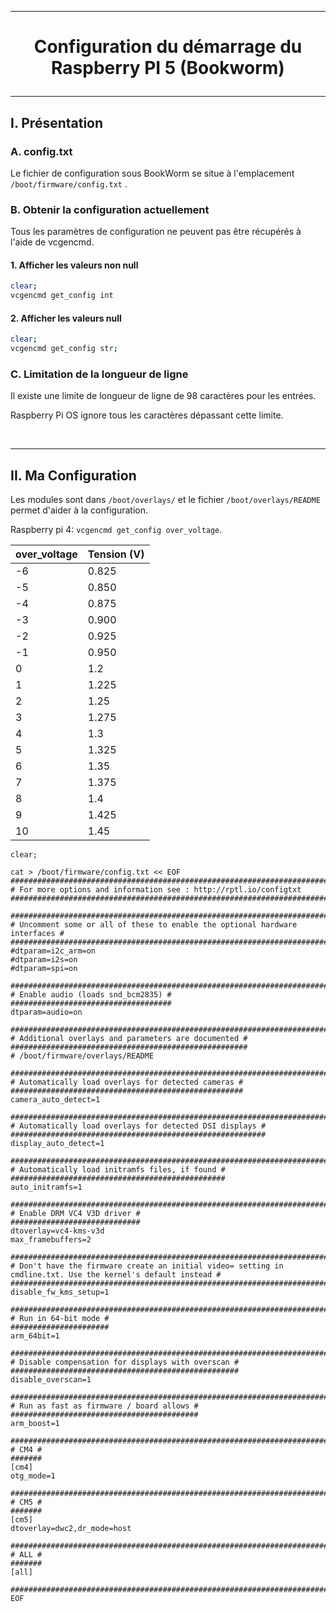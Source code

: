 ---------------------------------------------------------------------------------------------------------------------------------------
# <p align='center'> Configuration du démarrage du Raspberry PI 5 (Bookworm) </p>

---------------------------------------------------------------------------------------------------------------------------------------
## I. Présentation
### A. config.txt
Le fichier de configuration sous BookWorm se situe à l'emplacement `/boot/firmware/config.txt` .

### B. Obtenir la configuration actuellement
Tous les paramètres de configuration ne peuvent pas être récupérés à l'aide de vcgencmd.

#### 1. Afficher les valeurs non null
```bash
clear;
vcgencmd get_config int
```
#### 2. Afficher les valeurs null
```bash
clear;
vcgencmd get_config str;
```

### C. Limitation de la longueur de ligne
Il existe une limite de longueur de ligne de 98 caractères pour les entrées. 

Raspberry Pi OS ignore tous les caractères dépassant cette limite.

<br />

---------------------------------------------------------------------------------------------------------------------------------------
## II. Ma Configuration
Les modules sont dans `/boot/overlays/` et le fichier `/boot/overlays/README` permet d'aider à la configuration.

Raspberry pi 4: `vcgencmd get_config over_voltage`.

| over_voltage | Tension (V) |
|--------------|-------------|
| -6           | 0.825       |
| -5           | 0.850       |
| -4           | 0.875       |
| -3           | 0.900       |
| -2           | 0.925       |
| -1           | 0.950       |
| 0            | 1.2         |
| 1            | 1.225       |
| 2            | 1.25        |
| 3            | 1.275       |
| 4            | 1.3         |
| 5            | 1.325       |
| 6            | 1.35        |
| 7            | 1.375       |
| 8            | 1.4         |
| 9            | 1.425       |
| 10           | 1.45        |

```
clear;

cat > /boot/firmware/config.txt << EOF
############################################################################################################################################
# For more options and information see : http://rptl.io/configtxt
############################################################################################################################################

############################################################################################################################################
# Uncomment some or all of these to enable the optional hardware interfaces #
#############################################################################
#dtparam=i2c_arm=on
#dtparam=i2s=on
#dtparam=spi=on

############################################################################################################################################
# Enable audio (loads snd_bcm2835) #
####################################
dtparam=audio=on

############################################################################################################################################
# Additional overlays and parameters are documented #
#####################################################
# /boot/firmware/overlays/README

############################################################################################################################################
# Automatically load overlays for detected cameras #
####################################################
camera_auto_detect=1

############################################################################################################################################
# Automatically load overlays for detected DSI displays #
#########################################################
display_auto_detect=1

############################################################################################################################################
# Automatically load initramfs files, if found #
################################################
auto_initramfs=1

############################################################################################################################################
# Enable DRM VC4 V3D driver #
#############################
dtoverlay=vc4-kms-v3d
max_framebuffers=2

############################################################################################################################################
# Don't have the firmware create an initial video= setting in cmdline.txt. Use the kernel's default instead #
#############################################################################################################
disable_fw_kms_setup=1

############################################################################################################################################
# Run in 64-bit mode #
######################
arm_64bit=1

############################################################################################################################################
# Disable compensation for displays with overscan #
###################################################
disable_overscan=1

############################################################################################################################################
# Run as fast as firmware / board allows #
##########################################
arm_boost=1

############################################################################################################################################
# CM4 #
#######
[cm4]
otg_mode=1

############################################################################################################################################
# CM5 #
#######
[cm5]
dtoverlay=dwc2,dr_mode=host

############################################################################################################################################
# ALL #
#######
[all]

############################################################################################################################################
EOF
```
